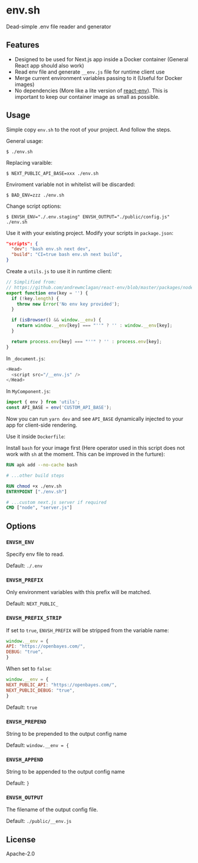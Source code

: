 # env.sh

Dead-simple .env file reader and generator

## Features

- Designed to be used for Next.js app inside a Docker container (General React app should also work)
- Read env file and generate `__env.js` file for runtime client use
- Merge current environment variables passing to it (Useful for Docker images)
- No dependencies (More like a lite version of [react-env](https://github.com/andrewmclagan/react-env)). This is important to keep our container image as small as possible.

## Usage

Simple copy `env.sh` to the root of your project. And follow the steps.

General usage:

```shell
$ ./env.sh
```

Replacing varaible:

```shell
$ NEXT_PUBLIC_API_BASE=xxx ./env.sh
```

Enviroment variable not in whitelist will be discarded:

```shell
$ BAD_ENV=zzz ./env.sh
```

Change script options:

```shell
$ ENVSH_ENV="./.env.staging" ENVSH_OUTPUT="./public/config.js" ./env.sh
```

Use it with your existing project. Modify your scripts in `package.json`:

```json
"scripts": {
  "dev": "bash env.sh next dev",
  "build": "CI=true bash env.sh next build",
}
```

Create a `utils.js` to use it in runtime client:

```js
// Simplified from:
// https://github.com/andrewmclagan/react-env/blob/master/packages/node/src/index.js
export function env(key = '') {
  if (!key.length) {
    throw new Error('No env key provided');
  }

  if (isBrowser() && window.__env) {
    return window.__env[key] === "''" ? '' : window.__env[key];
  }

  return process.env[key] === "''" ? '' : process.env[key];
}
```

In `_document.js`:

```js
<Head>
  <script src="/__env.js" />
</Head>
```

In `MyComponent.js`:

```js
import { env } from 'utils';
const API_BASE = env('CUSTOM_API_BASE');
```

Now you can run `yarn dev` and see `API_BASE` dynamically injected to your app for client-side rendering.

Use it inside `Dockerfile`:

Install `bash` for your image first (Here operator used in this script does not work with `sh` at the moment. This can be improved in the furture):

```dockerfile
RUN apk add --no-cache bash

# ...other build steps

RUN chmod +x ./env.sh
ENTRYPOINT ["./env.sh"]

# ...custom next.js server if required
CMD ["node", "server.js"]
```

## Options

### `ENVSH_ENV`

Specify env file to read.

Default: `./.env`

### `ENVSH_PREFIX`

Only environment variables with this prefix will be matched.

Default: `NEXT_PUBLIC_`

### `ENVSH_PREFIX_STRIP`

If set to `true`, `ENVSH_PREFIX` will be stripped from the variable name:

```js
window.__env = {
API: "https://openbayes.com/",
DEBUG: "true",
}
```

When set to `false`:

```js
window.__env = {
NEXT_PUBLIC_API: "https://openbayes.com/",
NEXT_PUBLIC_DEBUG: "true",
}
```

Default: `true`

### `ENVSH_PREPEND`

String to be prepended to the output config name

Default: `window.__env = {`

### `ENVSH_APPEND`

String to be appended to the output config name

Default: `}`

### `ENVSH_OUTPUT`

The filename of the output config file.

Default: `./public/__env.js`

## License

Apache-2.0
